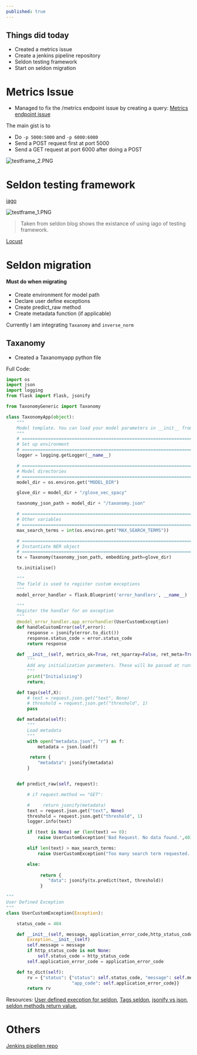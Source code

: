 ```yaml
---
published: true
---
```

## Things did today

- Created a metrics issue
- Create a jenkins pipeline repository
- Seldon testing framework
- Start on seldon migration

# Metrics Issue
- Managed to fix the /metrics endpoint issue by creating a query:
[Metrics endpoint issue](https://github.com/SeldonIO/seldon-core/issues/1901)

The main gist is to
- Do  `-p 5000:5000` and `-p 6000:6000`
- Send a POST request first at port 5000
- Send a GET request at port 6000 after doing a POST

![testframe_2.PNG]({{site.baseurl}}/img/testframe_2.PNG)


# Seldon testing framework

[iago](https://blog.twitter.com/engineering/en_us/topics/infrastructure/2018/iagov2.html)

![testframe_1.PNG]({{site.baseurl}}/img/testframe_1.PNG)

> Taken from seldon blog shows the existance of using iago of testing framework.


[Locust](https://locust.io/)



# Seldon migration

#### Must do when migrating
- Create environment for model path
- Declare user define exceptions
- Create predict_raw method
- Create metadata function (if applicable)

Currently I am integrating `Taxanomy` and `inverse_norm`

## Taxanomy
- Created a Taxanomyapp python file

Full Code:
```python
import os
import json
import logging
from flask import Flask, jsonify

from TaxonomyGeneric import Taxonomy

class TaxonomyApp(object):
    """
    Model template. You can load your model parameters in __init__ from a location accessible at runtime
    """
    # ==============================================================================
    # Set up environment
    # ==============================================================================
    logger = logging.getLogger(__name__)

    # ==============================================================================
    # Model directories
    # ==============================================================================
    model_dir = os.environ.get("MODEL_DIR")

    glove_dir = model_dir + "/glove_vec_spacy"

    taxonomy_json_path = model_dir + "/taxonomy.json"

    # ==============================================================================
    # Other variables
    # ==============================================================================
    max_search_terms = int(os.environ.get("MAX_SEARCH_TERMS"))

    # ==============================================================================
    # Instantiate NER object
    # ==============================================================================
    tx = Taxonomy(taxonomy_json_path, embedding_path=glove_dir)

    tx.initialise()

    """
    The field is used to register custom exceptions
    """
    model_error_handler = flask.Blueprint('error_handlers', __name__)

    """
    Register the handler for an exception
    """
    @model_error_handler.app_errorhandler(UserCustomException)
    def handleCustomError(self,error):
        response = jsonify(error.to_dict())
        response.status_code = error.status_code
        return response
    
    def __init__(self, metrics_ok=True, ret_nparray=False, ret_meta=True):
        """
        Add any initialization parameters. These will be passed at runtime from the graph definition parameters defined in your seldondeployment kubernetes resource manifest.
        """
        print("Initializing")
        return;

    def tags(self,X):
        # text = request.json.get("text", None)
        # threshold = request.json.get("threshold", 1)
        pass

    def metadata(self):
        """
        Load metadata
        """
        with open("metadata.json", "r") as f:
            metadata = json.load(f)

         return {
            "metadata": jsonify(metadata)
        }


    def predict_raw(self, request):

        # if request.method == "GET":

        #     return jsonify(metadata)
        text = request.json.get("text", None)
        threshold = request.json.get("threshold", 1)
        logger.info(text)

        if (text is None) or (len(text) == 0):
            raise UserCustomException('Bad Request. No data found.',403)

        elif len(text) > max_search_terms:
            raise UserCustomException("Too many search term requested. Max: 20. Received: {}".format(len(text)),403)

        else:
            
             return {
                "data": jsonify(tx.predict(text, threshold))
             }

"""
User Defined Exception
"""
class UserCustomException(Exception):

    status_code = 404

    def __init__(self, message, application_error_code,http_status_code):
        Exception.__init__(self)
        self.message = message
        if http_status_code is not None:
            self.status_code = http_status_code
        self.application_error_code = application_error_code

    def to_dict(self):
        rv = {"status": {"status": self.status_code, "message": self.message,
                         "app_code": self.application_error_code}}
        return rv

```


Resources:
[User defined execption for seldon](https://docs.seldon.io/projects/seldon-core/en/v1.1.0/python/python_component.html#user-defined-exceptions), [Tags seldon](https://docs.seldon.io/projects/seldon-core/en/v1.1.0/python/python_component.html#returning-tags), [jsonify vs json](https://stackoverflow.com/questions/7907596/json-dumps-vs-flask-jsonify), [seldon methods return value](https://docs.seldon.io/projects/seldon-core/en/v1.1.0/python/api/seldon_core.html?highlight=predict_raw#seldon_core.user_model.SeldonComponent.predict_raw), 

# Others
[Jenkins pipelien repo](https://github.com/Deunitato-sentient/seldon-jenkins-experiement)
